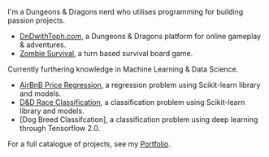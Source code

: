I'm a Dungeons & Dragons nerd who utilises programming for building passion projects.

- [DnDwithToph.com](https://dndwithtoph.com/), a Dungeons & Dragons platform for online gameplay & adventures.
- [Zombie Survival](https://tophercollins.github.io/zombie-survival.html), a turn based survival board game.

Currently furthering knowledge in Machine Learning & Data Science.

- [AirBnB Price Regression](https://tophercollins.github.io/airbnb-price-regression.html), a regression problem using Scikit-learn library and models.
- [D&D Race Classification](https://tophercollins.github.io/dnd-race-classification.html), a classification problem using Scikit-learn library and models.
- [Dog Breed Classifcation], a classification problem using deep learning through Tensorflow 2.0.

For a full catalogue of projects, see my [Portfolio](https://tophercollins.github.io/).

